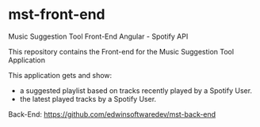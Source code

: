 # mst-front-end

Music Suggestion Tool Front-End Angular - Spotify API

This repository contains the Front-end for the Music Suggestion Tool Application

This application gets and show:
* a suggested playlist based on tracks recently played by a Spotify User.
* the latest played tracks by a Spotify User.


Back-End: https://github.com/edwinsoftwaredev/mst-back-end

